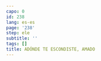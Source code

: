 ```yaml
---
capo: 0
id: 238
lang: es-es
page: '238'
step: ele
subtitle: ''
tags: []
title: ADÓNDE TE ESCONDISTE, AMADO
---
```

